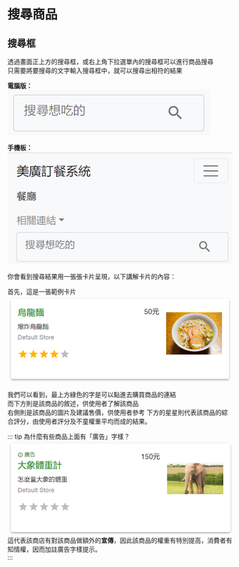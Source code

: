 # 搜尋商品

## 搜尋框

透過畫面正上方的搜尋框，或右上角下拉選單內的搜尋框可以進行商品搜尋  
只需要將要搜尋的文字輸入搜尋框中，就可以搜尋出相符的結果  

**電腦版：**  
![alt tet](/images/search-box.png "Title")

**手機板：**  
![alt tet](/images/search-box-m.png "Title")

你會看到搜尋結果用一張張卡片呈現，以下講解卡片的內容：

首先，這是一張範例卡片  
![alt tet](/images/product-normal.png "Title")

我們可以看到，最上方綠色的字是可以點進去購買商品的連結  
而下方則是該商品的敘述，供使用者了解該商品  
右側則是該商品的圖片及建議售價，供使用者參考 
下方的星星則代表該商品的綜合評分，由使用者評分及不童權重平均而成的結果。  

::: tip
為什麼有些商品上面有「廣告」字樣？
![alt tet](/images/product-ads.png "Title")  
這代表該商店有對該商品做額外的**宣傳**，因此該商品的權重有特別提高，消費者有知情權，因而加註廣告字樣提示。  
:::
